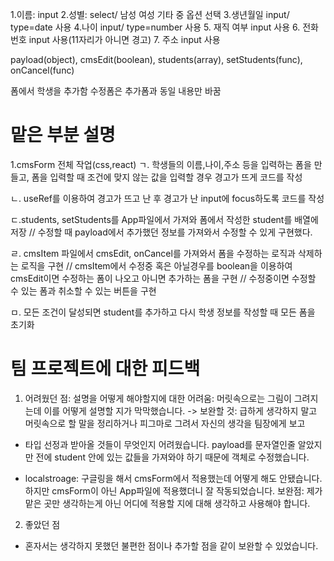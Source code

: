 1.이름: input 2.성별: select/ 남성 여성 기타 중 옵션 선택 3.생년월일 input/ type=date 사용 4.나이 input/ type=number 사용 5. 재직 여부 input 사용 6. 전화번호 input 사용(11자리가 아니면 경고) 7. 주소 input 사용

payload(object), cmsEdit(boolean), students(array), setStudents(func), onCancel(func)

폼에서 학생을 추가함
수정폼은 추가폼과 동일 내용만 바꿈

# 맡은 부분 설명

1.cmsForm 전체 작업(css,react)
ㄱ. 학생들의 이름,나이,주소 등을 입력하는 폼을 만들고, 폼을 입력할 때 조건에 맞지 않는 값을 입력할 경우 경고가 뜨게 코드를 작성

ㄴ. useRef를 이용하여 경고가 뜨고 난 후 경고가 난 input에 focus하도록 코드를 작성

ㄷ.students, setStudents를 App파일에서 가져와 폼에서 작성한 student를 배열에 저장
// 수정할 때 payload에서 추가했던 정보를 가져와서 수정할 수 있게 구현했다.

ㄹ. cmsItem 파일에서 cmsEdit, onCancel를 가져와서 폼을 수정하는 로직과 삭제하는 로직을 구현
// cmsItem에서 수정중 혹은 아닐경우를 boolean을 이용하여 cmsEdit이면 수정하는 폼이 나오고 아니면 추가하는 폼을 구현
// 수정중이면 수정할 수 있는 폼과 취소할 수 있는 버튼을 구현

ㅁ. 모든 조건이 달성되면 student를 추가하고 다시 학생 정보를 작성할 때 모든 폼을 초기화

# 팀 프로젝트에 대한 피드백

1. 어려웠던 점: 설명을 어떻게 해야할지에 대한 어려움: 머릿속으로는 그림이 그려지는데 이를 어떻게 설명할 지가 막막했습니다.
   -> 보완할 것: 급하게 생각하지 말고 머릿속으로 할 말을 정리하거나 피그마로 그려서 자신의 생각을 팀장에게 보고

- 타입 선정과 받아올 것들이 무엇인지 어려웠습니다. payload를 문자열인줄 알았지만 전에 student 안에 있는 값들을 가져와야 하기 때문에 객체로 수정했습니다.

- localstroage: 구글링을 해서 cmsForm에서 적용했는데 어떻게 해도 안됐습니다. 하지만 cmsForm이 아닌 App파일에 적용했더니 잘 작동되었습니다.
  보완점: 제가 맡은 곳만 생각하는게 아닌 어디에 적용할 지에 대해 생각하고 사용해야 합니다.

2. 좋았던 점

- 혼자서는 생각하지 못했던 불편한 점이나 추가할 점을 같이 보완할 수 있었습니다.
